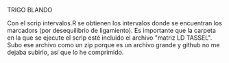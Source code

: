 TRIGO BLANDO

Con el scrip intervalos.R se obtienen los intervalos donde se encuentran los marcadors (por desequilibrio de ligamiento). Es importante que la carpeta en la que se ejecute el scrip esté incluido el archivo "matriz LD TASSEL". Subo ese archivo como un zip porque es un archivo grande y github no me dejaba subirlo, así que lo he comprimido.
